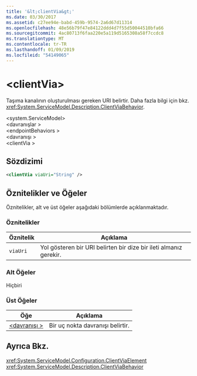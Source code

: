 ```yaml
---
title: '&lt;clientVia&gt;'
ms.date: 03/30/2017
ms.assetid: c27ee94e-babd-459b-9574-2a6d67d11314
ms.openlocfilehash: 48e56b79f47e84122ddd4d7f55d50044510bfa66
ms.sourcegitcommit: 4ac80713f6faa220e5a119d5165308a58f7ccdc8
ms.translationtype: MT
ms.contentlocale: tr-TR
ms.lasthandoff: 01/09/2019
ms.locfileid: "54149065"
---
```

# <a name="ltclientviagt"></a>&lt;clientVia&gt;
Taşıma kanalının oluşturulması gereken URI belirtir. Daha fazla bilgi için bkz. <xref:System.ServiceModel.Description.ClientViaBehavior>.  
  
 \<system.ServiceModel>  
\<davranışlar >  
\<endpointBehaviors >  
\<davranışı >  
\<clientVia >  
  
## <a name="syntax"></a>Sözdizimi  
  
```xml  
<clientVia viaUri="String" />
```  
  
## <a name="attributes-and-elements"></a>Öznitelikler ve Öğeler  
 Öznitelikler, alt ve üst öğeler aşağıdaki bölümlerde açıklanmaktadır.  
  
### <a name="attributes"></a>Öznitelikler  
  
|Öznitelik|Açıklama|  
|---------------|-----------------|  
|`viaUri`|Yol gösteren bir URI belirten bir dize bir ileti almanız gerekir.|  
  
### <a name="child-elements"></a>Alt Öğeler  
 Hiçbiri  
  
### <a name="parent-elements"></a>Üst Öğeler  
  
|Öğe|Açıklama|  
|-------------|-----------------|  
|[\<davranışı >](../../../../../docs/framework/configure-apps/file-schema/wcf/behavior-of-endpointbehaviors.md)|Bir uç nokta davranışı belirtir.|  
  
## <a name="see-also"></a>Ayrıca Bkz.  
 <xref:System.ServiceModel.Configuration.ClientViaElement>  
 <xref:System.ServiceModel.Description.ClientViaBehavior>
